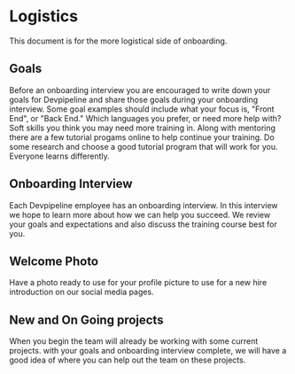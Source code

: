 # Logistics

This document is for the more logistical side of onboarding.

## Goals

Before an onboarding interview you are encouraged to write down your goals for Devpipeline and share those goals during your onboarding interview.
Some goal examples should include what your focus is, "Front End", or "Back End." Which languages you prefer, or need more
help with? Soft skills you think you may need more training in. Along with mentoring there are a few tutorial progams online to help continue your training. Do some research and choose a good tutorial program that will work for you. Everyone learns differently.

## Onboarding Interview

Each Devpipeline employee has an onboarding interview. In this interview we hope to learn more about how we can help you succeed. We review your goals and expectations and also discuss the training course best for you.

## Welcome Photo

Have a photo ready to use for your profile picture to use for a new hire introduction on our social media pages.

## New and On Going projects

When you begin the team will already be working with some current projects. with your goals and onboarding interview complete, we will have a good idea of
where you can help out the team on these projects.
